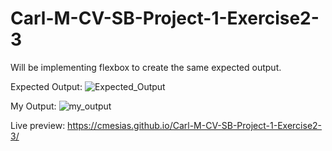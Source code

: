 # Carl-M-CV-SB-Project-1-Exercise2-3
 Will be implementing flexbox to create the same expected output.
 
Expected Output:
![Expected_Output](https://github.com/cmesias/Carl-M-CV-SB-Project-1-Exercise2-3/assets/17791454/95a29313-d5af-434a-a8a6-4b09d72579a2)

My Output:
![my_output](https://github.com/cmesias/Carl-M-CV-SB-Project-1-Exercise2-3/assets/17791454/99c8cdda-09bb-43ea-87f9-60ee5b86a600)

Live preview: https://cmesias.github.io/Carl-M-CV-SB-Project-1-Exercise2-3/
